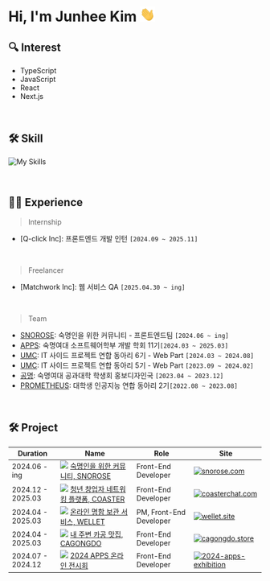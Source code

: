 
# Hi, I'm Junhee Kim <img src="https://raw.githubusercontent.com/ABSphreak/ABSphreak/master/gifs/Hi.gif" width="30px">


## 🔍 Interest
- TypeScript
- JavaScript
- React
- Next.js
<br>

## 🛠 Skill

![My Skills](https://skillicons.dev/icons?i=ts,js,react,nextjs,html,css,emotion,styledcomponents,vite,npm,yarn,netlify,vercel,cloudflare,figma)

<br>

## 🏃‍♀️ Experience

> Internship

- [Q-click Inc]: 프론트엔드 개발 인턴 `[2024.09 ~ 2025.11]`

<br>

> Freelancer

- [Matchwork Inc]: 웹 서비스 QA  `[2025.04.30 ~ ing]`

<br>

> Team

- [SNOROSE](https://www.instagram.com/snorose1906/):  숙명인을 위한 커뮤니티 - 프론트엔드팀 `[2024.06 ~ ing]` 
- [APPS](https://github.com/APPS-sookmyung):  숙명여대 소프트웨어학부 개발 학회 11기`[2024.03 ~ 2025.03]`
- [UMC](https://github.com/UMC-SMWU):  IT 사이드 프로젝트 연합 동아리 6기 - Web Part `[2024.03 ~ 2024.08]`
- [UMC](https://github.com/UMC-SMWU):  IT 사이드 프로젝트 연합 동아리 5기 - Web Part `[2023.09 ~ 2024.02]`
- [공명](https://www.instagram.com/sookmyung_engineering/):  숙명여대 공과대학 학생회 홍보디자인국 `[2023.04 ~ 2023.12]`
- [PROMETHEUS](https://www.instagram.com/prometheus_ai_):  대학생 인공지능 연합 동아리 2기`[2022.08 ~ 2023.08]`
  
<br>

## 🛠️ Project

<table>
  <thead>
    <tr>
      <th>Duration</th>
      <th>Name</th>
      <th>Role</th>
      <th>Site</th>
    </tr>
  </thead>
  <tbody>
    <tr> <!-- project -->
      <td>2024.06 - ing</td>
      <td>
        <img width="30" src="https://github.com/user-attachments/assets/a03766f5-f777-4d9d-b307-9b521ddbbe25">
        <a href="https://github.com/snorose/snorose-front-react">숙명인을 위한 커뮤니티, SNOROSE</a>
      </td>
      <td>
        Front-End Developer
      </td>
      <td>
        <a href="https://www.snorose.com">
          <img src="http://img.shields.io/badge/snorose.com-4285F4?style=flat&amp;" alt="snorose.com">
        </a>
      </td>
    </tr>
    <tr> <!-- project -->
      <td>2024.12 - 2025.03</td>
      <td>
        <img width="30" src="https://github.com/user-attachments/assets/10a47209-483c-41ef-b056-2dcb737cb4f8">
        <a href="https://github.com/Coastee/COASTER-Client">청년 창업자 네트워킹 플랫폼, COASTER</a>
      </td>
      <td>
        Front-End Developer
      </td>
      <td>
        <a href="https://www.coasterchat.com">
          <img src="http://img.shields.io/badge/coasterchat.com-4285F4?style=flat&amp;" alt="coasterchat.com">
        </a>
      </td>
    </tr>
    <tr> <!-- project -->
      <td>2024.04 - 2025.03</td>
      <td>
        <img width="30" src="https://github.com/user-attachments/assets/27090284-961c-4471-b8e5-872ab78bc679"/> 
        <a href="https://github.com/APPS-sookmyung/2024-WELLET-client">온라인 명함 보관 서비스, WELLET</a>
      </td>
      <td>
        PM, Front-End Developer
      </td>
      <td>
        <a href="https://wellet.site">
          <img src="http://img.shields.io/badge/wellet.site-4285F4?style=flat&amp;" alt="wellet.site">
        </a>
      </td>
    </tr>
    <tr> <!-- project -->
      <td>2024.04 - 2025.03</td>
      <td>
        <img width="30" src="https://github.com/user-attachments/assets/a8bed62e-0893-4064-b803-6983a576bc51"/> 
        <a href="https://github.com/APPS-sookmyung/2024-Cagongdo">내 주변 카공 맛집, CAGONGDO</a>
      </td>
      <td>
        Front-End Developer
      </td>
      <td>
        <a href="https://cagongdo.store">
          <img src="http://img.shields.io/badge/cagongdo.store-4285F4?style=flat&amp;" alt="cagongdo.store">
        </a>
      </td>
    </tr>
    <tr> <!-- project -->
      <td>2024.07 - 2024.12</td>
      <td>
        <img width="30" src="https://github.com/user-attachments/assets/a6363634-d200-4d03-806c-8f376fbd2771"/> 
        <a href="https://github.com/APPS-sookmyung/2024-APPS-Exhibition-Webpage">2024 APPS 온라인 전시회</a>
      </td>
      <td>
        Front-End Developer
      </td>
      <td>
        <a href="https://2024-apps.netlify.app">
          <img src="http://img.shields.io/badge/coasterchat.com-4285F4?style=flat&amp;" alt="2024-apps-exhibition">
        </a>
      </td>
    </tr>
  </tbody>
</table>

<br>




<br>
